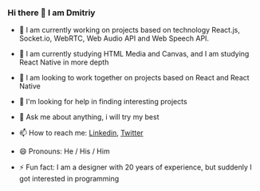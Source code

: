 ### Hi there 👋 I am Dmitriy

- 🔭 I am currently working on projects based on technology React.js, Socket.io, WebRTC, Web Audio API and Web Speech API.
- 🌱 I am currently studying HTML Media and Canvas, and I am studying React Native in more depth
- 👯 I am looking to work together on projects based on React and React Native

- 🤔  I'm looking for help in finding interesting projects
- 💬 Ask me about anything, i will try my best
- 📫 How to reach me: <a href="https://www.linkedin.com/in/dmitriy-zatulovskiy-0469331a1/">Linkedin</a>, <a href="https://twitter.com/GrafSoul">Twitter</a>
- 😄 Pronouns: He / His / Him
- ⚡ Fun fact: I am a designer with 20 years of experience, but suddenly I got interested in programming

<!--
**GrafSoul/GrafSoul** is a ✨ _special_ ✨ repository because its `README.md` (this file) appears on your GitHub profile.
Here are some ideas to get you started:

-->
